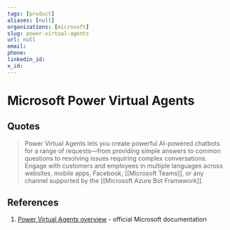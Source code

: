 ```yaml
---
tags: [product]
aliases: [null]
organizations: [microsoft]
slug: power-virtual-agents
url: null
email: 
phone: 
linkedin_id: 
x_id: 
---
```


# Microsoft Power Virtual Agents

## Quotes

> Power Virtual Agents lets you create powerful AI-powered chatbots for a range of requests—from providing simple answers to common questions to resolving issues requiring complex conversations. Engage with customers and employees in multiple languages across websites, mobile apps, Facebook, [[Microsoft Teams]], or any channel supported by the [[Microsoft Azure Bot Framework]].

## References

1. [Power Virtual Agents overview](https://learn.microsoft.com/en-us/power-virtual-agents/fundamentals-what-is-power-virtual-agents) - official Microsoft documentation